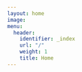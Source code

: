 ```yaml
---
layout: home
image: 
menu:
  header:
    identifier: _index
    url: "/"
    weight: 1
    title: Home
---
```

